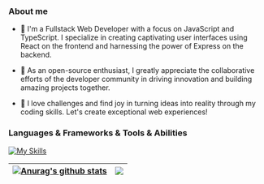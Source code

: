 ### About me

- 🚀 I'm a Fullstack Web Developer with a focus on JavaScript and TypeScript. I specialize in creating captivating user interfaces using React on the frontend and harnessing the power of Express on the backend.

- 🌟 As an open-source enthusiast, I greatly appreciate the collaborative efforts of the developer community in driving innovation and building amazing projects together.

- 🎯 I love challenges and find joy in turning ideas into reality through my coding skills. Let's create exceptional web experiences!

### Languages & Frameworks & Tools & Abilities

[![My Skills](https://skillicons.dev/icons?i=js,ts,react,nextjs,express,redux,threejs,tailwind,sass,prisma,mysql,mongodb,vite,vscode,git,linux,figma,blender)](https://skillicons.dev)

| <a href="https://github.com/tondeveloperr/github-readme-stats"><img align="center" src="https://github-readme-stats.vercel.app/api?username=tondeveloperr&show_icons=true&include_all_commits=true&theme=buefy&hide_border=true" alt="Anurag's github stats" /></a> | <a href="https://github.com/tondeveloperr/github-readme-stats"><img align="center" src="https://github-readme-stats.vercel.app/api/top-langs/?username=tondeveloperr&layout=compact&theme=buefy&hide_border=true" /></a> |
| ------------------------------------------------------------------------------------------------------------------------------------------------------------------------------------------------------------------------------------------------------- | ------------------------------------------------------------------------------------------------------------------------------------------------------------------------------------------------------------ |
